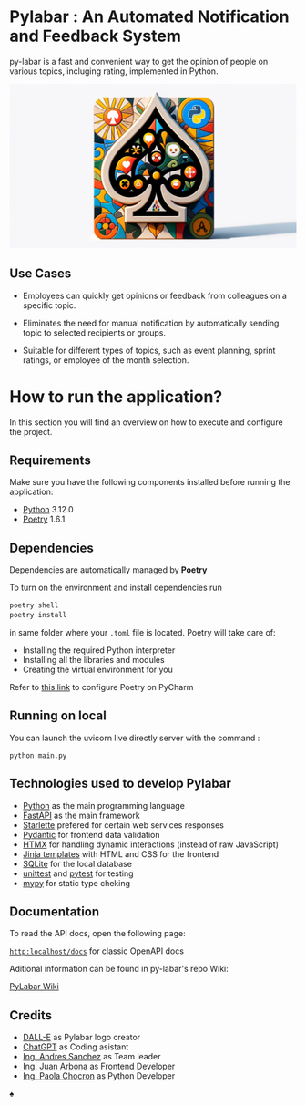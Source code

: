 # Pylabar : An Automated Notification and Feedback System
py-labar is a fast and convenient way to get the opinion of people on various topics, incluging rating, implemented in Python.

![Pylabar Banner](https://github.com/ThePhrontistery/py-labar/blob/main/static/Dallebanner%20(2).png)

## Use Cases
- Employees can quickly get opinions or feedback from colleagues on a specific topic.

- Eliminates the need for manual notification by automatically sending topic to selected recipients or groups.

- Suitable for different types of topics, such as event planning, sprint ratings, or employee of the month selection.

# How to run the application? 
In this section you will find an overview on how to execute and configure the project.

## Requirements

Make sure you have the following components installed before running the application:
- [Python](https://www.python.org/) 3.12.0
- [Poetry](https://python-poetry.org/) 1.6.1

## Dependencies
Dependencies are automatically managed by **Poetry**

To turn on the environment and install dependencies  run
```bash
poetry shell
poetry install
```

in same folder where your `.toml` file is located. 
Poetry will take care of:
- Installing the required Python interpreter 
- Installing all the libraries and modules 
- Creating the virtual environment for you

Refer to [this link](https://www.jetbrains.com/help/pycharm/poetry.html) to configure Poetry on PyCharm

## Running on local

You can launch the uvicorn live directly server with the command :

```shell
python main.py
```

## Technologies used to develop Pylabar

* [Python](https://www.python.org/) as the main programming language
* [FastAPI](https://fastapi.tiangolo.com/) as the main framework
* [Starlette](https://www.starlette.io/) prefered for certain web services responses
* [Pydantic](https://docs.pydantic.dev/latest/) for frontend data validation
* [HTMX](https://htmx.org/) for handling dynamic interactions (instead of raw JavaScript)
* [Jinja templates](https://jinja.palletsprojects.com/en/3.1.x/) with HTML and CSS for the frontend
* [SQLite](https://www.sqlite.org/index.html) for the local database
* [unittest](https://docs.python.org/3/library/unittest.html) and [pytest](https://docs.pytest.org/) for testing
* [mypy](https://mypy-lang.org/) for static type cheking

## Documentation

To read the API docs, open the following page:

[`http:localhost/docs`](http://127.0.0.1:8000/docs) for classic OpenAPI docs

Aditional information can be found in py-labar's repo Wiki:

[PyLabar Wiki](https://github.com/ThePhrontistery/py-labar/wiki)

## Credits

* [DALL-E](https://openai.com/dall-e-2) as Pylabar logo creator
* [ChatGPT](https://chat.openai.com/) as Coding asistant
* [Ing. Andres Sanchez](https://github.com/andsanchez) as Team leader
* [Ing. Juan Arbona](https://github.com/jjarbona) as Frontend Developer
* [Ing. Paola Chocron](https://github.com/pchocron) as Python Developer

♠ 